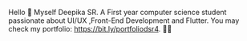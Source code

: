 Hello 👋
Myself Deepika SR.
A First year computer science student passionate about UI/UX ,Front-End Development and Flutter.
You may check my portfolio: https://bit.ly/portfoliodsr4. 👩‍💻
